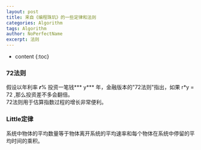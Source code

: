 ```yaml
---
layout: post
title: 来自《编程珠玑》的一些定律和法则
categories: Algorithm
tags: Algorithm
author: NoPerfectName
excerpt: 法则
---
```


* content
{:toc}


### 72法则
假设以年利率 ***r***% 投资一笔钱*** y*** 年，金融版本的"72法则"指出，如果 r*y = 72 ,那么投资差不多会翻倍。  
72法则用于估算指数过程的增长非常便利。
### Little定律
系统中物体的平均数量等于物体离开系统的平均速率和每个物体在系统中停留的平均时间的乘积。  
